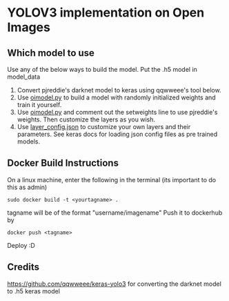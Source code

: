 
# YOLOV3 implementation on Open Images

## Which model to use
Use any of the below ways to build the model. Put the .h5 model in model_data
 1. Convert pjreddie's darknet model to keras using qqwweee's tool below.
 2. Use [oimodel.py](https://github.com/marcu5fen1x/YOLO3-OpenImages/blob/master/oimodel.py) to build a model with randomly initialized weights and train it yourself.
 3. Use [oimodel.py](https://github.com/marcu5fen1x/YOLO3-OpenImages/blob/master/oimodel.py) and comment out the setweights line to use pjreddie's weights. Then customize the layers as you wish. 
 4. Use [layer_config.json](https://github.com/marcu5fen1x/YOLO3-OpenImages/blob/master/layer_config.json) to customize your own layers and their parameters. See keras docs for loading json config files as pre trained models.
 ## Docker Build Instructions
 On a linux machine, enter the following in the terminal (its important to do this as admin)

    sudo docker build -t <yourtagname> .
tagname will be of the format "username/imagename"
Push it to dockerhub by

    docker push <tagname>
Deploy :D
## Credits
https://github.com/qqwweee/keras-yolo3 for converting the darknet model to .h5 keras model

